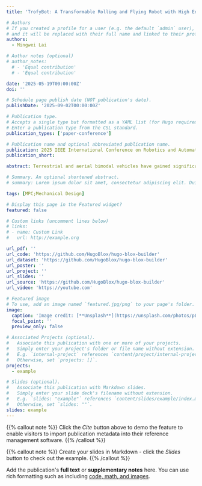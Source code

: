 ```yaml
---
title: 'TrofyBot: A Transformable Rolling and Flying Robot with High Energy Efficiency'

# Authors
# If you created a profile for a user (e.g. the default `admin` user), write the username (folder name) here
# and it will be replaced with their full name and linked to their profile.
authors:
  - Mingwei Lai 

# Author notes (optional)
# author_notes:
  # - 'Equal contribution'
  # - 'Equal contribution'

date: '2025-05-19T00:00:00Z'
doi: ''

# Schedule page publish date (NOT publication's date).
publishDate: '2025-09-02T00:00:00Z'

# Publication type.
# Accepts a single type but formatted as a YAML list (for Hugo requirements).
# Enter a publication type from the CSL standard.
publication_types: ['paper-conference']

# Publication name and optional abbreviated publication name.
publication: 2025 IEEE International Conference on Robotics and Automation (ICRA 2025)
publication_short: 

abstract: Terrestrial and aerial bimodal vehicles have gained significant interest due to their energy efficiency and versatile maneuverability across different domains. However, most existing passive-wheeled bimodal vehicles rely on attitude regulation to generate forward thrust, which inevitably results in energy waste on producing lifting force. In this work, we propose a novel passive-wheeled bimodal vehicle called TrofyBot that can rapidly change the thrust direction with a single servo motor and a transformable parallelogram linkage mechanism (TPLM). Cooperating with a bidirectional force generation module (BFGM) for motors to produce bidirectional thrust, the robot achieves flexible mobility as a differential driven rover on the ground. This design achieves 95.37% energy saving efficiency in terrestrial locomotion, allowing the robot continuously move on the ground for more than two hours in current setup. Furthermore, the design obviates the need for attitude regulation and therefore provides a stable sensor field of view (FoV). We model the bimodal dynamics for the system, analyze its differential flatness property, and design a controller based on hybrid model predictive control for trajectory tracking. A prototype is built and extensive experiments are conducted to verify the design and the proposed controller, which achieves high energy efficiency and seamless transition between modes.

# Summary. An optional shortened abstract.
# summary: Lorem ipsum dolor sit amet, consectetur adipiscing elit. Duis posuere tellus ac convallis placerat. Proin tincidunt magna sed ex sollicitudin condimentum.

tags: [MPC;Mechanical Design]

# Display this page in the Featured widget?
featured: false

# Custom links (uncomment lines below)
# links:
# - name: Custom Link
#   url: http://example.org

url_pdf: ''
url_code: 'https://github.com/HugoBlox/hugo-blox-builder'
url_dataset: 'https://github.com/HugoBlox/hugo-blox-builder'
url_poster: ''
url_project: ''
url_slides: ''
url_source: 'https://github.com/HugoBlox/hugo-blox-builder'
url_video: 'https://youtube.com'

# Featured image
# To use, add an image named `featured.jpg/png` to your page's folder.
image:
  caption: 'Image credit: [**Unsplash**](https://unsplash.com/photos/pLCdAaMFLTE)'
  focal_point: ''
  preview_only: false

# Associated Projects (optional).
#   Associate this publication with one or more of your projects.
#   Simply enter your project's folder or file name without extension.
#   E.g. `internal-project` references `content/project/internal-project/index.md`.
#   Otherwise, set `projects: []`.
projects:
  - example

# Slides (optional).
#   Associate this publication with Markdown slides.
#   Simply enter your slide deck's filename without extension.
#   E.g. `slides: "example"` references `content/slides/example/index.md`.
#   Otherwise, set `slides: ""`.
slides: example
---
```


{{% callout note %}}
Click the _Cite_ button above to demo the feature to enable visitors to import publication metadata into their reference management software.
{{% /callout %}}

{{% callout note %}}
Create your slides in Markdown - click the _Slides_ button to check out the example.
{{% /callout %}}

Add the publication's **full text** or **supplementary notes** here. You can use rich formatting such as including [code, math, and images](https://docs.hugoblox.com/content/writing-markdown-latex/).
